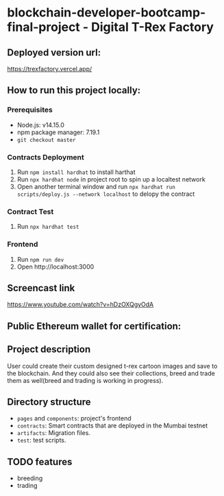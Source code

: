 # blockchain-developer-bootcamp-final-project - Digital T-Rex Factory 
## Deployed version url:
https://trexfactory.vercel.app/
## How to run this project locally:
### Prerequisites
* Node.js: v14.15.0
* npm package manager: 7.19.1
* `git checkout master`
### Contracts Deployment
1. Run `npm install hardhat` to install harthat
1. Run `npx hardhat node` in project root to spin up a localtest network
2. Open another terminal window and run `npx hardhat run scripts/deploy.js --network localhost` to delopy the contract

### Contract Test
1. Run `npx hardhat test`

### Frontend
1. Run `npm run dev`
2. Open http://localhost:3000


## Screencast link
https://www.youtube.com/watch?v=hDzOXQgyOdA

## Public Ethereum wallet for certification:

## Project description
User could create their custom designed t-rex cartoon images and save to the blockchain.
And they could also see their collections, breed and trade them as well(breed and trading is working in progress).

## Directory structure 
* `pages` and `components`: project's frontend
* `contracts`: Smart contracts that are deployed in the Mumbai testnet
* `artifacts`: Migration files.
* `test`: test scripts.

## TODO features
* breeding
* trading

